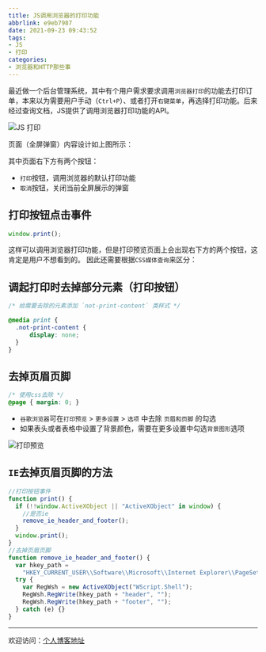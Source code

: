 ```yaml
---
title: JS调用浏览器的打印功能
abbrlink: e9eb7987
date: 2021-09-23 09:43:52
tags:
- JS
- 打印 
categories:
- 浏览器和HTTP那些事
---
```


最近做一个后台管理系统，其中有个用户需求要求调用`浏览器打印`的功能去打印订单，本来以为需要用户手动（`Ctrl+P`）、或者打开`右键菜单`，再选择打印功能。后来经过查询文档，JS提供了调用浏览器打印功能的API。

![JS 打印](https://tiven.cn/static/img/img-js-print-zZAKwhw2hYdbZ6bMy1WkN.jpg)

[//]: # (<!-- more -->)

页面（全屏弹窗）内容设计如上图所示：

其中页面右下方有两个按钮：
* `打印`按钮，调用浏览器的默认打印功能
* `取消`按钮，关闭当前全屏展示的弹窗

## 打印按钮点击事件

```js
window.print();
```

这样可以调用浏览器打印功能，但是打印预览页面上会出现右下方的两个按钮，这肯定是用户不想看到的。
因此还需要根据`CSS媒体查询`来区分：

## 调起打印时去掉部分元素（打印按钮）

```css
/* 给需要去除的元素添加 `not-print-content` 类样式 */

@media print {
  .not-print-content {
      display: none;
  }
}
```

## 去掉页眉页脚

```css
/* 使用css去除 */
@page { margin: 0; }
```

* `谷歌浏览器`可在`打印预览` > `更多设置` > `选项` 中去除 `页眉和页脚` 的勾选
* 如果表头或者表格中设置了背景颜色，需要在更多设置中勾选`背景图形`选项

![打印预览](https://tiven.cn/static/img/img-print-01-X6aUE_SEGiOHXHQO6F0KQ.jpg)

## `IE`去掉页眉页脚的方法

```js
//打印按钮事件
function print() {
  if (!!window.ActiveXObject || "ActiveXObject" in window) {
    //是否ie
    remove_ie_header_and_footer();
  }
  window.print();
}
//去掉页眉页脚
function remove_ie_header_and_footer() {
  var hkey_path =
    "HKEY_CURRENT_USER\\Software\\Microsoft\\Internet Explorer\\PageSetup\\";
  try {
    var RegWsh = new ActiveXObject("WScript.Shell");
    RegWsh.RegWrite(hkey_path + "header", "");
    RegWsh.RegWrite(hkey_path + "footer", "");
  } catch (e) {}
}
```

---

欢迎访问：[个人博客地址](https://tiven.cn/p/e9eb7987/ "天問博客")
